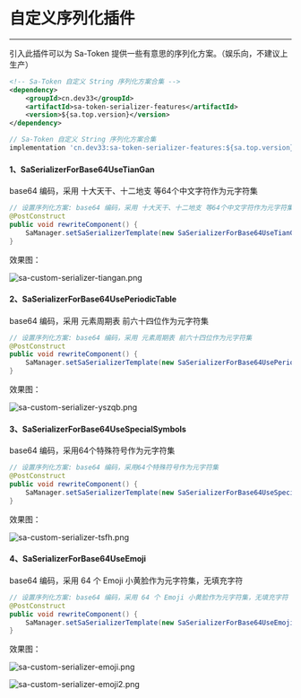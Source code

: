 # 自定义序列化插件
--- 

引入此插件可以为 Sa-Token 提供一些有意思的序列化方案。（娱乐向，不建议上生产）

<!---------------------------- tabs:start ---------------------------->
<!-------- tab:Maven 方式 -------->
``` xml 
<!-- Sa-Token 自定义 String 序列化方案合集 -->
<dependency>
	<groupId>cn.dev33</groupId>
	<artifactId>sa-token-serializer-features</artifactId>
	<version>${sa.top.version}</version>
</dependency>
```
<!-------- tab:Gradle 方式 -------->
``` gradle
// Sa-Token 自定义 String 序列化方案合集
implementation 'cn.dev33:sa-token-serializer-features:${sa.top.version}'
```
<!---------------------------- tabs:end ---------------------------->


#### 1、SaSerializerForBase64UseTianGan
base64 编码，采用 十大天干、十二地支 等64个中文字符作为元字符集

``` java
// 设置序列化方案: base64 编码，采用 十大天干、十二地支 等64个中文字符作为元字符集
@PostConstruct
public void rewriteComponent() {
	SaManager.setSaSerializerTemplate(new SaSerializerForBase64UseTianGan());
}
```

效果图：

![sa-custom-serializer-tiangan.png](https://oss.dev33.cn/sa-token/doc/plugin/sa-custom-serializer-tiangan.png?x-oss-process=style/st 's-w')


#### 2、SaSerializerForBase64UsePeriodicTable
base64 编码，采用 元素周期表 前六十四位作为元字符集

``` java
// 设置序列化方案: base64 编码，采用 元素周期表 前六十四位作为元字符集
@PostConstruct
public void rewriteComponent() {
	SaManager.setSaSerializerTemplate(new SaSerializerForBase64UsePeriodicTable());
}
```

效果图：

![sa-custom-serializer-yszqb.png](https://oss.dev33.cn/sa-token/doc/plugin/sa-custom-serializer-yszqb.png?x-oss-process=style/st 's-w')



#### 3、SaSerializerForBase64UseSpecialSymbols
base64 编码，采用64个特殊符号作为元字符集

``` java
// 设置序列化方案: base64 编码，采用64个特殊符号作为元字符集
@PostConstruct
public void rewriteComponent() {
	SaManager.setSaSerializerTemplate(new SaSerializerForBase64UseSpecialSymbols());
}
```

效果图：

![sa-custom-serializer-tsfh.png](https://oss.dev33.cn/sa-token/doc/plugin/sa-custom-serializer-tsfh.png?x-oss-process=style/st 's-w')


#### 4、SaSerializerForBase64UseEmoji
base64 编码，采用 64 个 Emoji 小黄脸作为元字符集，无填充字符

``` java
// 设置序列化方案: base64 编码，采用 64 个 Emoji 小黄脸作为元字符集，无填充字符
@PostConstruct
public void rewriteComponent() {
	SaManager.setSaSerializerTemplate(new SaSerializerForBase64UseEmoji());
}
```

效果图：

![sa-custom-serializer-emoji.png](https://oss.dev33.cn/sa-token/doc/plugin/sa-custom-serializer-emoji.png?x-oss-process=style/st 's-w')

![sa-custom-serializer-emoji2.png](https://oss.dev33.cn/sa-token/doc/plugin/sa-custom-serializer-emoji2.png?x-oss-process=style/st 's-w')

















